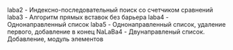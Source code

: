 laba2 - Индексно-последовательный поиск со счетчиком сравнений
laba3 - Алгоритм прямых вставок без барьера
laba4 - Однонаправленный список
laba5 - Однонаправленный список, удаление первого, добавление в конец
NaLaBa4 - Двунаправленый список. Добавление, модуль элементов
